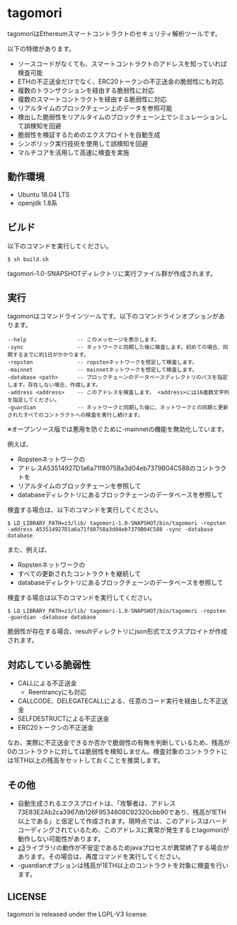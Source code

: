 # tagomori

tagomoriはEthereumスマートコントラクトのセキュリティ解析ツールです。

以下の特徴があります。

* ソースコードがなくても、スマートコントラクトのアドレスを知っていれば検査可能
* ETHの不正送金だけでなく、ERC20トークンの不正送金の脆弱性にも対応
* 複数のトランザクションを経由する脆弱性に対応
* 複数のスマートコントラクトを経由する脆弱性に対応
* リアルタイムのブロックチェーン上のデータを参照可能
* 検出した脆弱性をリアルタイムのブロックチェーン上でシミュレーションして誤検知を回避
* 脆弱性を検証するためのエクスプロイトを自動生成
* シンボリック実行技術を使用して誤検知を回避
* マルチコアを活用して高速に検査を実施

動作環境
-----

* Ubuntu 18.04 LTS
* openjdk 1.8系

ビルド
-----

以下のコマンドを実行してください。

```
$ sh build.sh
```

tagomori-1.0-SNAPSHOTディレクトリに実行ファイル群が作成されます。

実行
-----

tagomoriはコマンドラインツールです。以下のコマンドラインオプションがあります。

```
--help                -- このメッセージを表示します。
-sync                 -- ネットワークと同期した後に検査します。初めての場合、同期するまでに約1日がかかります。
-ropsten              -- ropstenネットワークを想定して検査します。
-mainnet              -- mainnetネットワークを想定して検査します。
-database <path>      -- ブロックチェーンのデータベースディレクトリのパスを指定します。存在しない場合、作成します。
-address <address>    -- このアドレスを検査します。 <address>には16進数文字列を指定してください。
-guardian             -- ネットワークと同期した後に、ネットワークとの同期と更新されたすべてのコントラクトへの検査を実行し続けます。
```

※オープンソース版では悪用を防ぐために-mainnetの機能を無効化しています。

例えば、

* Ropstenネットワークの
* アドレスA53514927D1a6a71f8075Ba3d04eb7379B04C588のコントラクトを
* リアルタイムのブロックチェーンを参照して
* databaseディレクトリにあるブロックチェーンのデータベースを参照して

検査する場合は、以下のコマンドを実行してください。

```
$ LD_LIBRARY_PATH=z3/lib/ tagomori-1.0-SNAPSHOT/bin/tagomori -ropsten -address A53514927D1a6a71f8075Ba3d04eb7379B04C588 -sync -database database
```

また、例えば、

* Ropstenネットワークの
* すべての更新されたコントラクトを継続して
* databaseディレクトリにあるブロックチェーンのデータベースを参照して

検査する場合は以下のコマンドを実行してください。

```
$ LD_LIBRARY_PATH=z3/lib/ tagomori-1.0-SNAPSHOT/bin/tagomori -ropsten -guardian -database database
```

脆弱性が存在する場合、resultディレクトリにjson形式でエクスプロイトが作成されます。

対応している脆弱性
---

* CALLによる不正送金
    * Reentrancyにも対応
* CALLCODE、DELEGATECALLによる、任意のコード実行を経由した不正送金
* SELFDESTRUCTによる不正送金
* ERC20トークンの不正送金

なお、実際に不正送金できるか否かで脆弱性の有無を判断しているため、残高が0のコントラクトに対しては脆弱性を検知しません。検査対象のコントラクトには1ETH以上の残高をセットしておくことを推奨します。

その他
---

* 自動生成されるエクスプロイトは、「攻撃者は、アドレス73E83E2Ab2ca3967db126F9534808C92320cbb90であり、残高が1ETH以上である」と仮定して作成されます。現時点では、このアドレスはハードコーディングされているため、このアドレスに異常が発生するとtagomoriが動作しない可能性があります。
* [z3](https://github.com/Z3Prover/z3)ライブラリの動作が不安定であるためjavaプロセスが異常終了する場合があります。その場合は、再度コマンドを実行してください。
* -guardianオプションは残高が1ETH以上のコントラクトを対象に検査を行います。

LICENSE
-----

tagomori is released under the LGPL-V3 license.
